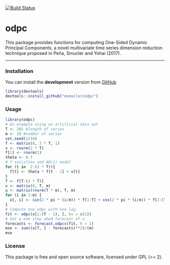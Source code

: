 
<!-- README.md is generated from README.Rmd. Please edit that file -->
[![Build Status](https://travis-ci.org/esmucler/gdpc.svg?branch=master)](https://travis-ci.org/esmucler/gdpc)

odpc
====

This package provides functions for computing One-Sided Dynamic Principal Components, a novel multivariate time series dimension reduction technique proposed in Peña, Smucler and Yohai (2017).

------------------------------------------------------------------------

### Installation

You can install the **development** version from [GitHub](https://github.com/esmucler/odpc)

``` r
library(devtools)
devtools::install_github("esmucler/odpc")
```

### Usage

``` r
library(odpc)
# An example using an artificial data set
T <- 201 #length of series
m <- 10 #number of series
set.seed(1234)
f <- matrix(0, 2 * T, 1)
v <- rnorm(2 * T)
f[1] <- rnorm(1)
theta <- 0.7
# f satisfies and AR(1) model
for (t in  2:(2 * T)){
  f[t] <- theta * f[t - 1] + v[t]
}
f <- f[T:(2 * T)]
x <- matrix(0, T, m)
u <- matrix(rnorm(T * m), T, m)
for (i in 1:m) {
  x[, i] <- sin(2 * pi * (i/m)) * f[1:T] + cos(2 * pi * (i/m)) * f[2:(T + 1)] + u[, i]
}
# Compute one odpc with one lag
fit <- odpc(x[1:(T - 1), ], ks = c(1))
# Get a one step ahed forecast of x
forecasts <- forecast.odpcs(fit, h = 1)
mse <- sum((x[T, ] - forecasts)**2)/(m)
mse
```

### License

This package is free and open source software, licensed under GPL (&gt;= 2).
